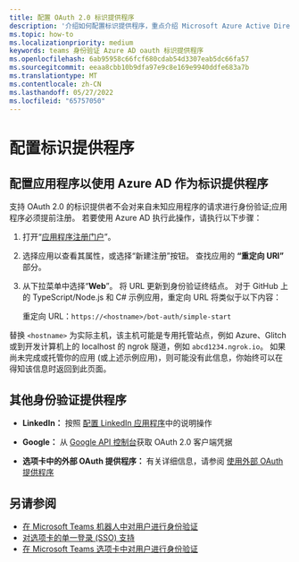 ```yaml
---
title: 配置 OAuth 2.0 标识提供程序
description: '介绍如何配置标识提供程序，重点介绍 Microsoft Azure Active Directory (Azure AD) '
ms.topic: how-to
ms.localizationpriority: medium
keywords: teams 身份验证 Azure AD oauth 标识提供程序
ms.openlocfilehash: 6ab95958c66fcf680cdab54d3307eab5dc66fa57
ms.sourcegitcommit: eeaa8cbb10b9dfa97e9c8e169e9940ddfe683a7b
ms.translationtype: MT
ms.contentlocale: zh-CN
ms.lasthandoff: 05/27/2022
ms.locfileid: "65757050"
---
```

# <a name="configure-identity-providers"></a>配置标识提供程序

## <a name="configuring-an-application-to-use-azure-ad-as-an-identity-provider"></a>配置应用程序以使用 Azure AD 作为标识提供程序

支持 OAuth 2.0 的标识提供者不会对来自未知应用程序的请求进行身份验证;应用程序必须提前注册。 若要使用 Azure AD 执行此操作，请执行以下步骤：

1. 打开“[应用程序注册门户](https://ms.portal.azure.com/#blade/Microsoft_AAD_RegisteredApps/ApplicationsListBlade)”。

2. 选择应用以查看其属性，或选择“新建注册”按钮。 查找应用的 **“重定向 URI”** 部分。

3. 从下拉菜单中选择“**Web**”。 将 URL 更新到身份验证终结点。 对于 GitHub 上的 TypeScript/Node.js 和 C# 示例应用，重定向 URL 将类似于以下内容：

    重定向 URL：`https://<hostname>/bot-auth/simple-start`

替换 `<hostname>` 为实际主机，该主机可能是专用托管站点，例如 Azure、Glitch 或到开发计算机上的 localhost 的 ngrok 隧道，例如 `abcd1234.ngrok.io`。 如果尚未完成或托管你的应用 (或上述示例应用)，则可能没有此信息，你始终可以在得知该信息时返回到此页面。

## <a name="other-authentication-providers"></a>其他身份验证提供程序

* **LinkedIn：** 按照 [配置 LinkedIn 应用程序](/linkedin/talent/apply-with-linkedin)中的说明操作

* **Google：** 从 [Google API 控制台](https://console.developers.google.com/)获取 OAuth 2.0 客户端凭据

* **选项卡中的外部 OAuth 提供程序：** 有关详细信息，请参阅 [使用外部 OAuth 提供程序](../../tabs/how-to/authentication/auth-oauth-provider.md)

## <a name="see-also"></a>另请参阅

* [在 Microsoft Teams 机器人中对用户进行身份验证](../../resources/bot-v3/bot-authentication/auth-bot-AAD.md)
* [对选项卡的单一登录 (SSO) 支持](../../tabs/how-to/authentication/auth-aad-sso.md)
* [在 Microsoft Teams 选项卡中对用户进行身份验证](../../tabs/how-to/authentication/auth-tab-aad.md)

